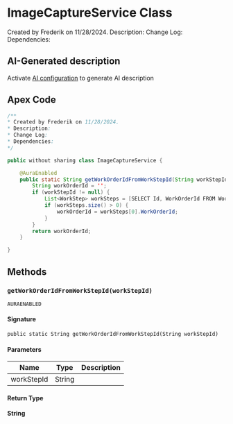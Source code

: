# ImageCaptureService Class

Created by Frederik on 11/28/2024. 
Description: 
Change Log: 
Dependencies:

## AI-Generated description

Activate [AI configuration](https://sfdx-hardis.cloudity.com/salesforce-ai-setup/) to generate AI description

## Apex Code

```java
/**
* Created by Frederik on 11/28/2024.
* Description:
* Change Log:
* Dependencies:
*/

public without sharing class ImageCaptureService {

    @AuraEnabled
    public static String getWorkOrderIdFromWorkStepId(String workStepId) {
        String workOrderId = '';
        if (workStepId != null) {
            List<WorkStep> workSteps = [SELECT Id, WorkOrderId FROM WorkStep];
            if (workSteps.size() > 0) {
                workOrderId = workSteps[0].WorkOrderId;
            }
        }
        return workOrderId;
    }

}
```

## Methods
### `getWorkOrderIdFromWorkStepId(workStepId)`

`AURAENABLED`

#### Signature
```apex
public static String getWorkOrderIdFromWorkStepId(String workStepId)
```

#### Parameters
| Name | Type | Description |
|------|------|-------------|
| workStepId | String |  |

#### Return Type
**String**